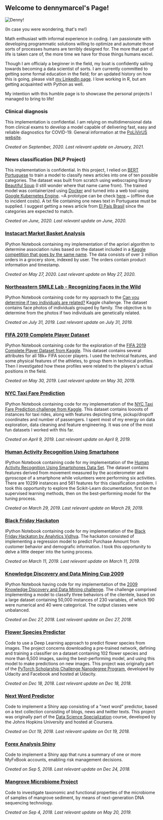 ## Welcome to dennymarcel's Page!

![Denny!](https://avatars3.githubusercontent.com/u/12802916?s=150)

(In case you were wondering, that's me!)

Math enthusiast with informal experience in coding. I am passionate with developing programmatic solutions willing to optimize and automate those sorts of processes humans are terribly designed for. The more that part of life is taken care of, the more time we have for those things humans excel. 

Though I am officialy a beginner in the field, my boat is confidently sailing towards becoming a data scientist of sorts. I am currently committed to getting some formal education in the field; for an updated history on how this is going, please visit [my LinkedIn page](https://www.linkedin.com/in/denny-seccon-7168355a/). I love working in R, but am getting acquainted with Python as well.

My intention with this humble page is to showcase the personal projects I managed to bring to life!

### Clinical diagnosis
This implementation is confidential. I am relying on multidimensional data from clinical exams to develop a model capable of delivering fast, easy and reliable diagnostics for COVID-19. General information at the [PoLiVirUS website](https://www.polivirus.com/).

*Created on September, 2020. Last relevant update on January, 2021.*

### News classification (NLP Project)
This implementation is confidential. In this project, I relied on [BERT](https://github.com/google-research/bert) [Portuguese](https://github.com/neuralmind-ai/portuguese-bert) to train a model to classify news articles into one of ten possible categories. The dataset was built from scratch using webscraping library [Beautiful Soup](https://pypi.org/project/beautifulsoup4/) (I still wonder where that name came from). The trained model was containerized using [Docker](https://www.docker.com/) and turned into a web tool using [Google Kubernetes Engine](https://cloud.google.com/kubernetes-engine). ~A prototype can be check [here](http://34.70.152.92:5000/).~ (offline due to incident costs). A txt file containing one news text in Portuguese must be supplied. I suggest getting a news article from [El País Brasil](https://brasil.elpais.com/) since the categories are expected to match.

*Created on June, 2020. Last relevant update on June, 2020.*

### [Instacart Market Basket Analysis](https://dennymarcels.github.io/InstacartBasketAnalysis/)
IPython Notebook containing my implementation of the apriori algorithm to determine association rules based on the dataset included in a [Kaggle competition that goes by the same name](https://www.kaggle.com/c/instacart-market-basket-analysis). The data consists of over 3 million orders in a grocery store, indexed by user. The orders contain product information and timestamp.

*Created on May 27, 2020. Last relevant update on May 27, 2020.*

### [Northeastern SMILE Lab - Recognizing Faces in the Wild](https://dennymarcels.github.io/AreTheseTwoPeopleRelated/)
IPython Notebook containing code for my approach to the [Can you determine if two individuals are related?](https://www.kaggle.com/c/recognizing-faces-in-the-wild) Kaggle challenge. The dataset contains face photos of individuals grouped by family. The objective is to determine from the photos if two individuals are genetically related.

*Created on July 31, 2019. Last relevant update on July 31, 2019.*

### [FIFA 2019 Complete Player Dataset](https://dennymarcels.github.io/FIFA2019CompletePlayerDataset/)
IPython Notebook containing code for the exploration of the [FIFA 2019 Complete Player Dataset from Kaggle](https://www.kaggle.com/karangadiya/fifa19). This dataset contains several attributes for all 18k+ FIFA soccer players. I used the technical features, and some physical features of the athletes, to group them in technical profiles. Then I investigated how these profiles were related to the players's actual positions in the field.

*Created on May 30, 2019. Last relevant update on May 30, 2019.*

### [NYC Taxi Fare Prediction](https://dennymarcels.github.io/NYCTaxiFarePrediction/)
IPython Notebook containing code for my implementation of the [NYC Taxi Fare Prediction challenge from Kaggle](kaggle.com/c/new-york-city-taxi-fare-prediction). This dataset contains loooots of instances for taxi rides, along with features depicting time, pickup/dropoff coordinates and number of passengers. I spent most of my energy on data exploration, data cleaning and feature engineering. It was one of the most fun datasets I worked with this far.

*Created on April 9, 2019. Last relevant update on April 9, 2019.*

### [Human Activity Recognition Using Smartphone](https://dennymarcels.github.io/HumanActivityRecognition/)
IPython Notebook containing code for my implementation of the [Human Activity Recognition Using Smartphones Data Set](http://archive.ics.uci.edu/ml/datasets/Human+Activity+Recognition+Using+Smartphones). The dataset contains features derived from movement measured by the accelerometer and gyroscope of a smartphone while volunteers were performing six activities. There are 10299 instances and 561 features for this classification problem. I took this opportunity to explore the Scikit-Learn documentation, first on the supervised learning methods, then on the best-performing model for the tuning process.

*Created on March 29, 2019. Last relevant update on March 29, 2019.*

### [Black Friday Hackaton](https://dennymarcels.github.io/BlackFridayHackaton/)
IPython Notebook containing code for my implementation of the [Black Friday Hackaton by Analytics Vidhya](https://datahack.analyticsvidhya.com/contest/black-friday/). The hackaton consisted of implementing a regression model to predict Purchase Amount from customer behavior and demografic information. I took this opportunity to delve a little deeper into the tuning process.

*Created on March 11, 2019. Last relevant update on March 11, 2019.*

### [Knowledge Discovery and Data Mining Cup 2009](https://dennymarcels.github.io/KDDCup2009/)
IPython Notebook having code for my implementation of the [2009 Knowledge Discovery and Data Mining challenge](https://www.kdd.org/kdd-cup/view/kdd-cup-2009). The challenge comprised implementing a model to classify three behaviors of the clientele, based on a large dataset containing 50,000 instances of 230 variables, of which 190 were numerical and 40 were categorical. The output classes were unbalanced.

*Created on Dec 27, 2018. Last relevant update on Dec 27, 2018.*

### [Flower Species Predictor](https://dennymarcels.github.io/FlowerSpeciesPredictor/)
Code to use a Deep Learning approach to predict flower species from images. The project concerns downloading a pre-trained network, defining and training a classifier on a dataset containing 102 flower species and more than 6,500 images, saving the best-performing model, and using this model to make predictions on new images. This project was originally part of the [PyTorch Scholarship Challenge Nanodegree Program](https://br.udacity.com/facebook-pytorch-scholarship), developed by Udacity and Facebook and hosted at Udacity.

*Created on Dec 18, 2018. Last relevant update on Dec 18, 2018.*

### [Next Word Predictor](https://dennymarcels.github.io/NextWordPredictor/)
Code to implement a Shiny app consisting of a "next word" predictor, based on a text collection consisting of blogs, news and twitter texts. This project was originally part of the [Data Science Specialization](https://www.coursera.org/specializations/jhu-data-science) course, developed by the Johns Hopkins University and hosted at Coursera.

*Created on Oct 19, 2018. Last relevant update on Oct 19, 2018.*

### [Forex Analysis Shiny](https://dennymarcels.github.io/ForexAnalysisShiny/)
Code to implement a Shiny app that runs a summary of one or more MyFxBook accounts, enabling risk management decisions.

*Created on Sep 5, 2018. Last relevant update on Dec 24, 2018.*

### [Mangrove Microbiome Project](https://dennymarcels.github.io/MangroveMicrobiomeProject/)
Code to investigate taxonomic and functional properties of the microbiome of samples of mangrove sediment, by means of next-generation DNA sequencing technology.

*Created on Sep 4, 2018. Last relevant update on May 20, 2019.*
